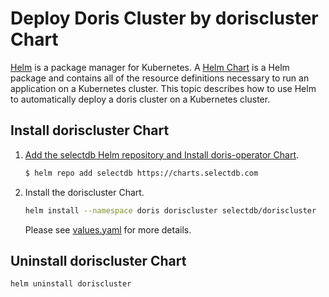 # Deploy Doris Cluster by doriscluster Chart

[Helm](https://helm.sh/) is a package manager for Kubernetes. A [Helm Chart](https://helm.sh/docs/topics/charts/) is a Helm package and contains all of the resource definitions necessary to run an application on a Kubernetes cluster. This topic describes how to use Helm to automatically deploy a doris cluster on a Kubernetes cluster.

## Install doriscluster Chart

1. [Add the selectdb Helm repository and Install doris-operator Chart](../doris-operator/README.md).

    ```bash
    $ helm repo add selectdb https://charts.selectdb.com
    ```
    
2. Install the doriscluster Chart.

    ```bash
    helm install --namespace doris doriscluster selectdb/doriscluster
    ```

   Please see [values.yaml](./values.yaml) for more details.

## Uninstall doriscluster Chart

```bash
helm uninstall doriscluster
```
